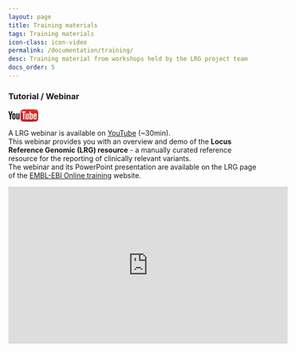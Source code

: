 ```yaml
---
layout: page
title: Training materials
tags: Training materials
icon-class: icon-video
permalink: /documentation/training/
desc: Training material from workshops held by the LRG project team
docs_order: 5
---
```


<div class="clearfix">
  <div class="left" style="vertical-align:middle"><h3 class="margin-top-0 margin-bottom-0">Tutorial / Webinar</h3></div>
  <div class="left margin-left-40">
    <a href="https://youtu.be/wsItrTTQU_k?list=PL67E0627174F36FCF" target="_blank" style="vertical-align:middle">
      <img class="padding-top-2" src="/images/youtube_logo.png" style="vertical-align:middle"/>
    </a>
  </div>
</div>
<p>
  A LRG webinar is available on <a class="icon-external-link" href="https://youtu.be/wsItrTTQU_k?list=PL67E0627174F36FCF" target="_blank">YouTube</a> (~30min).<br />  
  This webinar provides you with an overview and demo of the <b>Locus Reference Genomic (LRG) resource</b> - a manually curated reference resource for the reporting of clinically relevant variants.<br />  
  The webinar and its PowerPoint presentation are available on the LRG page of the <a class="icon-external-link" href="https://www.ebi.ac.uk/training/online/course/locus-reference-genomic-lrg-resource-webinar" target="_blank">EMBL-EBI Online training</a> website.
</p>
<div class="margin-top-20">
  <iframe width="560" height="315" src="https://www.youtube.com/embed/wsItrTTQU_k?list=PL67E0627174F36FCF" frameborder="0" allowfullscreen></iframe> 
</div>
